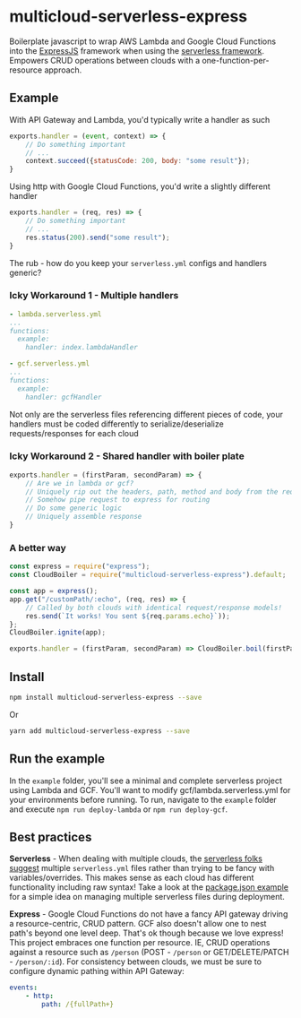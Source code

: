 # multicloud-serverless-express
Boilerplate javascript to wrap AWS Lambda and Google Cloud Functions into the [ExpressJS](https://expressjs.com/) framework when using the [serverless framework](https://serverless.com/).  Empowers CRUD operations between clouds with a one-function-per-resource approach.

## Example
With API Gateway and Lambda, you'd typically write a handler as such
``` javascript
exports.handler = (event, context) => {
    // Do something important
    // ...
    context.succeed({statusCode: 200, body: "some result"});
}
```

Using http with Google Cloud Functions, you'd write a slightly different handler
``` javascript
exports.handler = (req, res) => {
    // Do something important
    // ...
    res.status(200).send("some result");
}
```

The rub - how do you keep your `serverless.yml` configs and handlers generic?
### Icky Workaround 1 - Multiple handlers

``` yml
- lambda.serverless.yml
...
functions:
  example:
    handler: index.lambdaHandler
```

``` yml
- gcf.serverless.yml
...
functions:
  example:
    handler: gcfHandler
```
Not only are the serverless files referencing different pieces of code, your handlers must be coded differently to serialize/deserialize requests/responses for each cloud

### Icky Workaround 2 - Shared handler with boiler plate

``` javascript
exports.handler = (firstParam, secondParam) => {
    // Are we in lambda or gcf?
    // Uniquely rip out the headers, path, method and body from the request
    // Somehow pipe request to express for routing
    // Do some generic logic
    // Uniquely assemble response
}
```

### A better way

``` javascript
const express = require("express");
const CloudBoiler = require("multicloud-serverless-express").default;

const app = express();
app.get("/customPath/:echo", (req, res) => {
    // Called by both clouds with identical request/response models!
    res.send(`It works! You sent ${req.params.echo}`));
};
CloudBoiler.ignite(app);

exports.handler = (firstParam, secondParam) => CloudBoiler.boil(firstParam, secondParam);
```

## Install
``` bash
npm install multicloud-serverless-express --save
```
Or
``` bash
yarn add multicloud-serverless-express --save
```

## Run the example
In the `example` folder, you'll see a minimal and complete serverless project using Lambda and GCF.  You'll want to modify gcf/lambda.serverless.yml for your environments before running.  To run, navigate to the `example` folder and execute `npm run deploy-lambda` or `npm run deploy-gcf`.

## Best practices
**Serverless** - When dealing with multiple clouds, the [serverless folks suggest](https://github.com/serverless/serverless/issues/1328#issuecomment-226717626) multiple `serverless.yml` files rather than trying to be fancy with variables/overrides.  This makes sense as each cloud has different functionality including raw syntax!  Take a look at the [package.json example](example/package.json) for a simple idea on managing multiple serverless files during deployment.

**Express** - Google Cloud Functions do not have a fancy API gateway driving a resource-centric, CRUD pattern.  GCF also doesn't allow one to nest path's beyond one level deep.  That's ok though because we love express!  This project embraces one function per resource.  IE, CRUD operations against a resource such as `/person` (POST - `/person` or GET/DELETE/PATCH - `/person/:id`).  For consistency between clouds, we must be sure to configure dynamic pathing within API Gateway:
``` yml
events:
    - http:
        path: /{fullPath+}
```